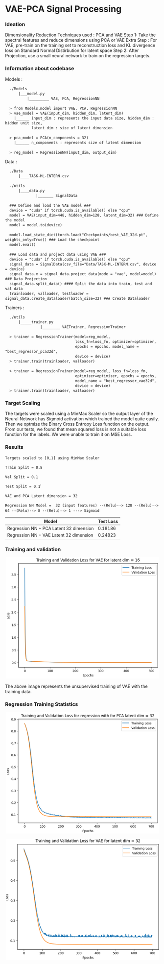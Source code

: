 # VAE-PCA Signal Processing

### Ideation ###
Dimensionality Reduction Techniques used : PCA and VAE
Step 1: Take the spectral features and reduce dimensions using PCA or VAE
  Extra Step : For VAE, pre-train on the training set to reconstruction loss and KL divergence loss on Standard Normal Distirbution for latent space
Step 2: After Projection, use a small neural network to train on the regression targets.

### Information about codebase ###
Models :
```
  ./Models
      |___model.py
          |_________ VAE, PCA, RegressionNN

  > from Models.model import VAE, PCA, RegressionNN
  > vae_model = VAE(input_dim, hidden_dim, latent_dim)
    |______ input_dim : represents the input data size, hidden_dim : hidden unit size,
            latent_dim : size of latent dimension

  > pca_model = PCA(n_components = 32)
    |______ n_components : represents size of latent dimension

  > reg_model = RegressionNN(input_dim, output_dim)
```

Data : 
```
  ./Data
      |____TASK-ML-INTERN.csv

  ./utils
      |____data.py
              |_______ SignalData

  ### Define and load the VAE model ###
  device = "cuda" if torch.cuda.is_available() else "cpu"
  model = VAE(input_dim=448, hidden_dim=128, latent_dim=32) ### Define the model
  model = model.to(device) 
  
  model.load_state_dict(torch.load("Checkpoints/best_VAE_32d.pt", weights_only=True)) ### Load the checkpoint
  model.eval()
  
  ### Load data and project data using VAE ###
  device = "cuda" if torch.cuda.is_available() else "cpu"
  signal_data = SignalData(csv_file="Data/TASK-ML-INTERN.csv", device = device)
  signal_data.x = signal_data.project_data(mode = "vae", model=model) ### Data Projection
  signal_data.split_data() #### Split the data into train, test and val data
  trainloader, valloader, testloader = signal_data.create_dataloader(batch_size=32) ### Create Dataloader
```

Trainers :
```
  ./utils
      |_____trainer.py
                |________ VAETrainer, RegressionTrainer

  > trainer = RegressionTrainer(model=reg_model,
                                loss_fn=loss_fn, optimizer=optimizer,
                                epochs = epochs, model_name = "best_regressor_pca32d",
                                device = device)
  > trainer.train(trainloader, valloader)

  > trainer = RegressionTrainer(model=reg_model, loss_fn=loss_fn,
                                optimizer=optimizer, epochs = epochs,
                                model_name = "best_regressor_vae32d",
                                device = device)
  > trainer.train(trainloader, valloader)
```


### Target Scaling ###
The targets were scaled using a MinMax Scaler so the output layer of the Neural Network has Sigmoid activation which trained the model quite easily. Then we optmize the Binary Cross Entropy Loss function on the output. From our tests, we found that mean squared loss is not a suitable loss function for the labels. We were unable to train it on MSE Loss. 

### Results ###
`Targets scaled to [0,1] using MinMax Scaler`

`Train Split = 0.8`

`Val Split = 0.1`

`Test Split = 0.1`'

`VAE and PCA Latent dimension = 32`

`Regression NN Model =  32 (input features) --(Relu)--> 128 --(Relu)--> 64 --(Relu)--> 8 --(Relu)--> 1 ---> Sigmoid `

| Model                                   | Test Loss  | 
|-----------------------------------------|------------|
| Regression NN + PCA Latent 32 dimension | 0.18186    |
| Regression NN + VAE Latent 32 dimension | 0.24823    |

### Training and validation ###
<p align="center"><img src="pics/vae_pretraining.png" width="500" alt="My Image"></p>
The above image represents the unsupervised training of VAE with the training data.

### Regression Training Statistics ###
<p align="center"><img src="pics/regression_with_pca.png" width="500" alt="My Image"></p>
<p align="center"><img src="pics/regression_with_vae.png" width="500" alt="My Image"></p>




